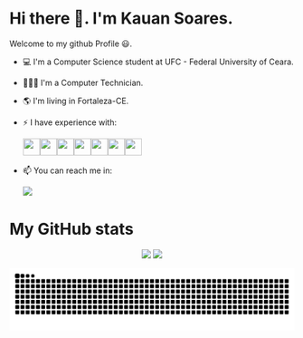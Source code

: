 # Hi there 👋. I'm Kauan Soares.
Welcome to my github Profile 😃. 

- 💻 I'm a Computer Science student at UFC - Federal University of Ceara.
- 👨🏻‍💻 I'm a Computer Technician.
- 🌎 I'm living in Fortaleza-CE.
- ⚡ I have experience with: <p>
<img src="https://cdn.jsdelivr.net/gh/devicons/devicon/icons/html5/html5-original.svg" width="30" height="30"/><img src="https://cdn.jsdelivr.net/gh/devicons/devicon/icons/css3/css3-original.svg" width="30" height="30"/><img src="https://cdn.jsdelivr.net/gh/devicons/devicon/icons/javascript/javascript-original.svg" width="30" height="30"/><img src="https://cdn.jsdelivr.net/gh/devicons/devicon/icons/react/react-original.svg" width="30" height="30"/><img src="https://cdn.jsdelivr.net/gh/devicons/devicon/icons/typescript/typescript-original.svg" width="30" height="30"/><img src="https://cdn.jsdelivr.net/gh/devicons/devicon/icons/python/python-original.svg" width="30" height="30"/><img src="https://cdn.jsdelivr.net/gh/devicons/devicon/icons/c/c-original.svg" width="30" height="30"/>         

- 📫 You can reach me in: <p>
<a href="https://www.linkedin.com/in/kauan-soares-9a6640205/" target="_blank"><img src="https://img.shields.io/badge/-LinkedIn-%230077B5?style=for-the-badge&logo=linkedin&logoColor=white" target="_blank"></a>

# My GitHub stats
<p align="center">
  <img height="200em" src="https://github-readme-stats.vercel.app/api?username=KauanSoaress&show_icons=true&theme=github_dark&count_private=true">
  
  <img height="200em" src="https://github-readme-stats.vercel.app/api/top-langs/?username=KauanSoaress&theme=github_dark&layout=compact&langs_count=10">
<p/>

  ![snake gif](https://github.com/KauanSoaress/KauanSoaress/blob/output/github-contribution-grid-snake.svg)
